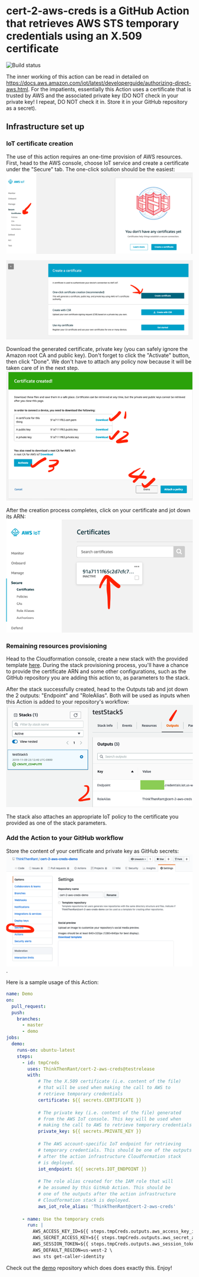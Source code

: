 # cert-2-aws-creds is a GitHub Action that retrieves AWS STS temporary credentials using an X.509 certificate
![Build status](https://github.com/ThinkThenRant/cert-2-aws-creds/workflows/UnitAndE2ETests/badge.svg "Status")

The inner working of this action can be read in detailed on https://docs.aws.amazon.com/iot/latest/developerguide/authorizing-direct-aws.html. For the impatients, essentially
this Action uses a certificate that is trusted by AWS and the associated private key (DO NOT check in your private key! I repeat, DO NOT check it in. Store it in your GitHub repository as a secret).

## Infrastructure set up
### IoT certificate creation
The use of this action requires an one-time provision of AWS resources. First, head to the AWS console, choose IoT service and create a certificate under the "Secure" tab. The one-click solution should be the easiest:
![IoT Secure tab](imgs/iot_cert_creation_1.png)

![IoT 1-click certificate creation](imgs/iot_cert_creation_2.png)

Download the generated certificate, private key (you can safely ignore the Amazon root CA and public key). Don't forget to click the "Activate" button, then click "Done". We don't have to attach any policy now because it will be taken care of in the next step.
![IoT cert download](imgs/iot_cert_creation_3.png)


After the creation process completes, click on your certificate and jot down its ARN:
![IoT cert ARN](imgs/iot_cert_creation_4.png)

### Remaining resources provisioning
Head to the Cloudformation console, create a new stack with the provided template [here](action_infrastructure/cloudformation.yml). During the stack provisioning process, you'll have a chance to provide the certificate ARN and some other configurations, such as the GitHub repository you are adding this action to, as parameters to the stack.

After the stack successfully created, head to the Outputs tab and jot down the 2 outputs: "Endpoint" and "RoleAlias". Both will be used as inputs when this Action is added to your repository's workflow:
![CFN stack](imgs/cfn_stack.png)

The stack also attaches an appropriate IoT policy to the certificate you provided as one of the stack parameters.

### Add the Action to your GitHub workflow
Store the content of your certificate and private key as GitHub secrets:
![GitHub secrets](imgs/GitHub_secrets.png).

Here is a sample usage of this Action:
```yaml
name: Demo
on:
  pull_request:
  push:
    branches:
      - master
      - demo
jobs:
  demo:
    runs-on: ubuntu-latest
    steps:
      - id: tmpCreds
        uses: ThinkThenRant/cert-2-aws-creds@testrelease
        with:
            # The the X.509 certificate (i.e. content of the file)
            # that will be used when making the call to AWS to
            # retrieve temporary credentials
            certificate: ${{ secrets.CERTIFICATE }}
            
            # The private key (i.e. content of the file) generated
            # from the AWS IoT console. This key will be used when
            # making the call to AWS to retrieve temporary credentials
            private_key: ${{ secrets.PRIVATE_KEY }}

            # The AWS account-specific IoT endpoint for retrieving
            # temporary credentials. This should be one of the outputs
            # after the action infrastructure Cloudformation stack
            # is deployed.
            iot_endpoint: ${{ secrets.IOT_ENDPOINT }}

            # The role alias created for the IAM role that will
            # be assumed by this GitHub Action. This should be
            # one of the outputs after the action infrastructure
            # Cloudformation stack is deployed.
            aws_iot_role_alias: 'ThinkThenRant@cert-2-aws-creds'
      
      - name: Use the temporary creds
        run: |
          AWS_ACCESS_KEY_ID=${{ steps.tmpCreds.outputs.aws_access_key_id }} \
          AWS_SECRET_ACCESS_KEY=${{ steps.tmpCreds.outputs.aws_secret_access_key }} \
          AWS_SESSION_TOKEN=${{ steps.tmpCreds.outputs.aws_session_token }} \
          AWS_DEFAULT_REGION=us-west-2 \
          aws sts get-caller-identity
```

Check out the [demo](https://github.com/ThinkThenRant/cert-2-aws-creds-demo) repository which does does exactly this. Enjoy!